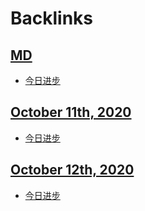 
# Backlinks
## [MD](<MD.md>)
- [今日进步](<今日进步.md>)

## [October 11th, 2020](<October 11th, 2020.md>)
- [今日进步](<今日进步.md>)

## [October 12th, 2020](<October 12th, 2020.md>)
- [今日进步](<今日进步.md>)

